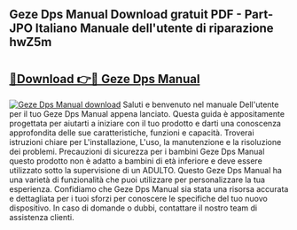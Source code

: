 ## Geze Dps Manual Download gratuit PDF - Part-JPO Italiano Manuale dell'utente di riparazione hwZ5m

# <h2><a href="http://dfh2lr.blite.top/?on=Geze+Dps+Manual">🔗Download 👉🔴 Geze Dps Manual</a></h2>

[![Geze Dps Manual download](https://i.imgur.com/lujVjoI.png)](http://dfh2lr.blite.top/?on=Geze+Dps+Manual)
Saluti e benvenuto nel manuale Dell'utente per il tuo Geze Dps Manual appena lanciato. Questa guida è appositamente progettata per aiutarti a iniziare con il tuo prodotto e darti una conoscenza approfondita delle sue caratteristiche, funzioni e capacità. Troverai istruzioni chiare per L'installazione, L'uso, la manutenzione e la risoluzione dei problemi. Precauzioni di sicurezza per i bambini Geze Dps Manual questo prodotto non è adatto a bambini di età inferiore e deve essere utilizzato sotto la supervisione di un ADULTO. Questo Geze Dps Manual ha una varietà di funzionalità che puoi utilizzare per personalizzare la tua esperienza. Confidiamo che Geze Dps Manual sia stata una risorsa accurata e dettagliata per i tuoi sforzi per conoscere le specifiche del tuo nuovo dispositivo. In caso di domande o dubbi, contattare il nostro team di assistenza clienti.
